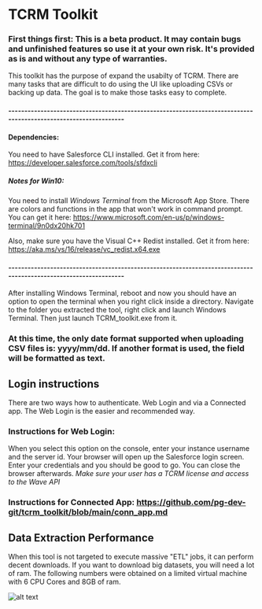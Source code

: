 # TCRM Toolkit

### First things first: This is a beta product. It may contain bugs and unfinished features so use it at your own risk. It's provided as is and without any type of warranties.

This toolkit has the purpose of expand the usabilty of TCRM. There are many tasks that are difficult to do using the UI like uploading CSVs or backing up data. The goal is to make those tasks easy to complete.

#### ----------------------------------------------------------------------------------------------------------------
#### Dependencies:
You need to have Salesforce CLI installed. Get it from here: https://developer.salesforce.com/tools/sfdxcli

##### Notes for Win10: 
You need to install *Windows Terminal* from the Microsoft App Store. There are colors and functions in the app that won't work in command prompt. You can get it here: https://www.microsoft.com/en-us/p/windows-terminal/9n0dx20hk701

Also, make sure you have the Visual C++ Redist installed. Get it from here: https://aka.ms/vs/16/release/vc_redist.x64.exe
#### ----------------------------------------------------------------------------------------------------------------

After installing Windows Terminal, reboot and now you should have an option to open the terminal when you right click inside a directory.
Navigate to the folder you extracted the tool, right click and launch Windows Terminal.
Then just launch TCRM_toolkit.exe from it.

### At this time, the only date format supported when uploading CSV files is: yyyy/mm/dd. If another format is used, the field will be formatted as text.

## Login instructions

There are two ways how to authenticate. Web Login and via a Connected app. The Web Login is the easier and recommended way.

### Instructions for Web Login:

When you select this option on the console, enter your instance username and the server id. Your browser will open up the Salesforce login screen. Enter your credentials and you should be good to go. You can close the browser afterwards. *Make sure your user has a TCRM license and access to the Wave API*

### Instructions for Connected App: https://github.com/pg-dev-git/tcrm_toolkit/blob/main/conn_app.md

## Data Extraction Performance

When this tool is not targeted to execute massive "ETL" jobs, it can perform decent downloads. If you want to download big datasets, you will need a lot of ram.
The following numbers were obtained on a limited virtual machine with 6 CPU Cores and 8GB of ram.

![alt text](https://github.com/pg-dev-git/tcrm_toolkit_source/blob/master/readme_images/performance_virtual.png)
